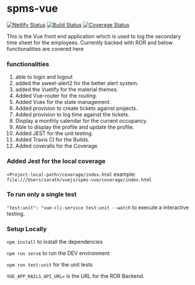 # spms-vue

[![Netlify Status](https://api.netlify.com/api/v1/badges/7002ce13-205f-4995-9f4f-b0d10a5351a5/deploy-status)](https://app.netlify.com/sites/spms-vue/deploys)    [![Build Status](https://travis-ci.com/anoobbava/spms-vue.svg?branch=master)](https://travis-ci.com/anoobbava/spms-vue)  [![Coverage Status](https://coveralls.io/repos/github/anoobbava/spms-vue/badge.svg)](https://coveralls.io/github/anoobbava/spms-vue)

This is the Vue front end application which is used to log the secondary time sheet for the employees. Currently backed with ROR and below functionalities are covered here

### functionalities
1. able to login and logout
2. added the sweet-alert2 for the better alert system.
3. added the Vuetify for the material themes.
4. Added Vue-router for the routing.
5. Added Vuex for the state management.
6. Added provision to create tickets against projects.
7. Added provision to log time against the tickets.
8. Display a monthly calendar for the current occupancy.
9. Able to display the profile and update the profile.
6. Added JEST for the unit testing.
7. Added Travis CI for the Builds.
8. Added coveralls for the Coverage.

### Added Jest for the local coverage

`<Project-local-path>/coverage/index.html`
example: `file:///Users/sarath/vuejs/spms-vue/coverage/index.html`

### To run only a single test

`"test:unit": "vue-cli-service test:unit --watch` to execute a interactive testing.

### Setup Locally

`npm install` to install the dependencies

`npm run serve` to run the DEV environment

`npm run test:unit` for the unit tests

`VUE_APP_RAILS_API_URL=` is the URL for the ROR Backend.

